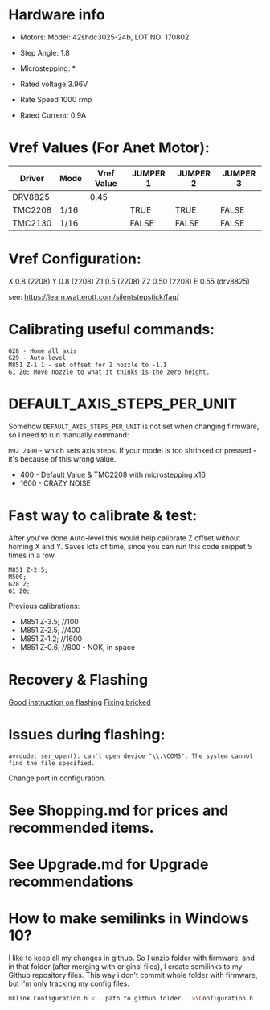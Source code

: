 # Hardware info
* Motors: Model: 42shdc3025-24b, LOT NO: 170802

* Step Angle: 1.8
* Microstepping: *
* Rated voltage:3.96V
* Rate Speed 1000 rmp
* Rated Current: 0.9A

# Vref Values (For Anet Motor):
| Driver  | Mode | Vref Value | JUMPER 1 | JUMPER 2 | JUMPER 3 |
| ------- | ---- | ---------- | -------- | -------- | -------- |
| DRV8825 |      | 0.45       |          |          |          |
| TMC2208 | 1/16 |            | TRUE     | TRUE     | FALSE    |
| TMC2130 | 1/16 |            | FALSE    | FALSE    | FALSE    |


# Vref Configuration:
X 0.8 (2208)
Y 0.8 (2208)
Z1 0.5 (2208)
Z2 0.50 (2208)
E 0.55 (drv8825)

see: https://learn.watterott.com/silentstepstick/faq/

# Calibrating useful commands:
 ```
G28 - Home all axis
G29 - Auto-level
M851 Z-1.1 - set offset for Z nozzle to -1.1
G1 Z0; Move nozzle to what it thinks is the zero height.
```

# DEFAULT_AXIS_STEPS_PER_UNIT
Somehow `DEFAULT_AXIS_STEPS_PER_UNIT` is not set when changing firmware, so I need to run manually command:

`M92 Z400` - which sets axis steps. If your model is too shrinked or pressed - it's because of this wrong value.

* 400 - Default Value & TMC2208 with microstepping x16
* 1600 - CRAZY NOISE

# Fast way to calibrate & test:
After you've done Auto-level this would help calibrate Z offset without homing X and Y. Saves lots of time, since you can run this code snippet 5 times in a row.

```
M851 Z-2.5;
M500;
G28 Z;
G1 Z0;
```

Previous calibrations:
* M851 Z-3.5; //100
* M851 Z-2.5; //400
* M851 Z-1.2; //1600
* M851 Z-0.6; //800 - NOK, in space



# Recovery & Flashing
[Good instruction on flashing][good-instruction]
[Fixing bricked][fixing-bricked]

# Issues during flashing:
```
avrdude: ser_open(): can't open device "\\.\COM5": The system cannot find the file specified.
```
Change port in configuration.

# See Shopping.md for prices and recommended items.
# See Upgrade.md for Upgrade recommendations

[good-instruction]: http://3dtoday.ru/blogs/407s/marlin-firmware-116-for-anet-a6/
[fixing-bricked]: http://www.instructables.com/id/HOW-TO-FIX-ANET-BRICKED-BOARD-USING-AN-ARDUINO-UNO/


# How to make semilinks in Windows 10?
I like to keep all my changes in github. So I unzip folder with firmware, and in that folder (after merging with original files), I create semilinks to my Github repository files.
This way i don't commit whole folder with firmware, but I'm only tracking my config files.

```bash
mklink Configuration.h <...path to github folder...>\Configuration.h
```
